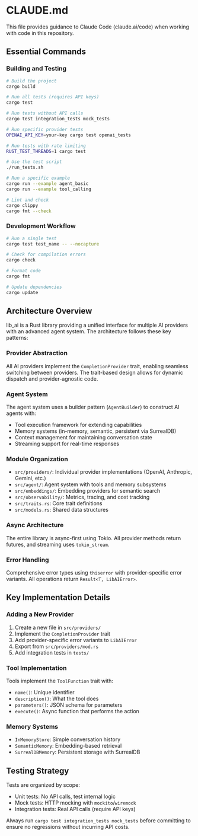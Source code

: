 # CLAUDE.md

This file provides guidance to Claude Code (claude.ai/code) when working with code in this repository.

## Essential Commands

### Building and Testing
```bash
# Build the project
cargo build

# Run all tests (requires API keys)
cargo test

# Run tests without API calls
cargo test integration_tests mock_tests

# Run specific provider tests
OPENAI_API_KEY=your-key cargo test openai_tests

# Run tests with rate limiting
RUST_TEST_THREADS=1 cargo test

# Use the test script
./run_tests.sh

# Run a specific example
cargo run --example agent_basic
cargo run --example tool_calling

# Lint and check
cargo clippy
cargo fmt --check
```

### Development Workflow
```bash
# Run a single test
cargo test test_name -- --nocapture

# Check for compilation errors
cargo check

# Format code
cargo fmt

# Update dependencies
cargo update
```

## Architecture Overview

lib_ai is a Rust library providing a unified interface for multiple AI providers with an advanced agent system. The architecture follows these key patterns:

### Provider Abstraction
All AI providers implement the `CompletionProvider` trait, enabling seamless switching between providers. The trait-based design allows for dynamic dispatch and provider-agnostic code.

### Agent System
The agent system uses a builder pattern (`AgentBuilder`) to construct AI agents with:
- Tool execution framework for extending capabilities
- Memory systems (in-memory, semantic, persistent via SurrealDB)
- Context management for maintaining conversation state
- Streaming support for real-time responses

### Module Organization
- `src/providers/`: Individual provider implementations (OpenAI, Anthropic, Gemini, etc.)
- `src/agent/`: Agent system with tools and memory subsystems
- `src/embeddings/`: Embedding providers for semantic search
- `src/observability/`: Metrics, tracing, and cost tracking
- `src/traits.rs`: Core trait definitions
- `src/models.rs`: Shared data structures

### Async Architecture
The entire library is async-first using Tokio. All provider methods return futures, and streaming uses `tokio_stream`.

### Error Handling
Comprehensive error types using `thiserror` with provider-specific error variants. All operations return `Result<T, LibAIError>`.

## Key Implementation Details

### Adding a New Provider
1. Create a new file in `src/providers/`
2. Implement the `CompletionProvider` trait
3. Add provider-specific error variants to `LibAIError`
4. Export from `src/providers/mod.rs`
5. Add integration tests in `tests/`

### Tool Implementation
Tools implement the `ToolFunction` trait with:
- `name()`: Unique identifier
- `description()`: What the tool does
- `parameters()`: JSON schema for parameters
- `execute()`: Async function that performs the action

### Memory Systems
- `InMemoryStore`: Simple conversation history
- `SemanticMemory`: Embedding-based retrieval
- `SurrealDBMemory`: Persistent storage with SurrealDB

## Testing Strategy

Tests are organized by scope:
- Unit tests: No API calls, test internal logic
- Mock tests: HTTP mocking with `mockito`/`wiremock`
- Integration tests: Real API calls (require API keys)

Always run `cargo test integration_tests mock_tests` before committing to ensure no regressions without incurring API costs.